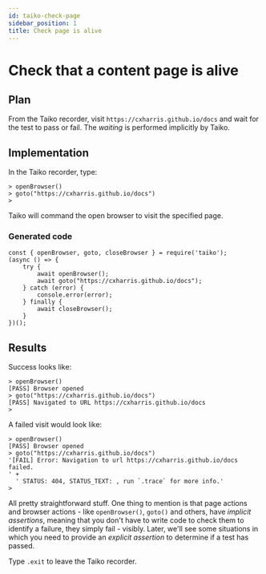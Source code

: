 ```yaml
---
id: taiko-check-page
sidebar_position: 1
title: Check page is alive
---
```


# Check that a content page is alive

## Plan
From the Taiko recorder, visit `https://cxharris.github.io/docs` and wait for the test to pass or fail. The *waiting* is performed implicitly by Taiko. 

## Implementation

In the Taiko recorder, type:

```
> openBrowser()
> goto("https://cxharris.github.io/docs")
>
```
Taiko will command the open browser to visit the specified page.

### Generated code
```
const { openBrowser, goto, closeBrowser } = require('taiko');
(async () => {
    try {
        await openBrowser();
        await goto("https://cxharris.github.io/docs");
    } catch (error) {
        console.error(error);
    } finally {
        await closeBrowser();
    }
})();
```

## Results

Success looks like:
```
> openBrowser()
[PASS] Browser opened
> goto("https://cxharris.github.io/docs")
[PASS] Navigated to URL https://cxharris.github.io/docs
>
```
A failed visit would look like:
```
> openBrowser()
[PASS] Browser opened
> goto("https://cxharris.github.io/docs")
'[FAIL] Error: Navigation to url https://cxharris.github.io/docs failed.
' +
  ' STATUS: 404, STATUS_TEXT: , run `.trace` for more info.'
>
```
All pretty straightforward stuff. One thing to mention is that page actions and browser actions - like `openBrowser()`, `goto()` and others, have *implicit assertions*, meaning that you don't have to write code to check them to identify a failure, they simply fail - visibly. Later, we'll see some situations in which you need to provide an *explicit assertion* to determine if a test has passed. 

Type `.exit` to leave the Taiko recorder.